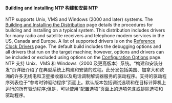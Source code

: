 #### Building and Installing NTP 构建和安装 NTP

NTP supports Unix, VMS and Windows (2000 and later) systems. The [Building and Installing the Distribution](https://www.ntp.org/documentation/4.2.8-series/build/) page details the procedures for building and installing on a typical  system. This distribution includes drivers for many radio and satellite  receivers and telephone modem services in the US, Canada and Europe. A  list of supported drivers is on the [Reference Clock Drivers](https://www.ntp.org/documentation/4.2.8-series/refclock/) page. The default build includes the debugging options and all drivers  that run on the target machine; however, options and drivers can be  included or excluded using options on the [Configuration Options](https://www.ntp.org/documentation/4.2.8-series/config/) page.
NTP 支持 Unix、VMS 和 Windows（2000  及更高版本）系统。“构建和安装分发”页详细介绍了在典型系统上构建和安装的过程。此分发包括美国、加拿大和欧洲的许多无线电和卫星接收器以及电话调制解调器服务的驱动程序。支持的驱动程序列表位于“参考时钟驱动程序”页面上。默认版本包括调试选项和在目标计算机上运行的所有驱动程序;但是，可以使用“配置选项”页面上的选项包含或排除选项和驱动程序。